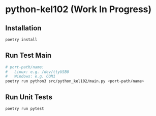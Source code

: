 # python-kel102 (Work In Progress)

## Installation
```bash
poetry install
```

## Run Test Main
```bash
# port-path/name:
#   Linux: e.g. /dev/ttyUSB0
#   Windows: e.g. COM1
poetry run python3 src/python_kel102/main.py <port-path/name>
```

## Run Unit Tests
```bash
poetry run pytest
```